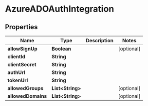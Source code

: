 # AzureADOAuthIntegration

## Properties
Name | Type | Description | Notes
------------ | ------------- | ------------- | -------------
**allowSignUp** | **Boolean** |  |  [optional]
**clientId** | **String** |  | 
**clientSecret** | **String** |  | 
**authUrl** | **String** |  | 
**tokenUrl** | **String** |  | 
**allowedGroups** | **List&lt;String&gt;** |  |  [optional]
**allowedDomains** | **List&lt;String&gt;** |  |  [optional]
